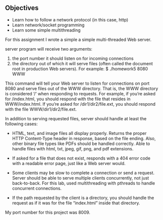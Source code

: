 ## Objectives
* Learn how to follow a network protocol (in this case, http)
* Learn network/socket programming
* Learn some simple multithreading

For this assignment I wrote a simple a simple multi-threaded Web server.

server program will receive two arguments: 
1. the port number it should listen on for incoming connections
2. the directory out of which it will serve files (often called the document root in production Web servers). For example:
$ ./homework5 8080 WWW

This command will tell your Web server to listen for connections on port 8080 and serve files out of the WWW directory. That is, the WWW directory is considered ‘/’ when responding to requests. For example, if you’re asked for /index.html, you should respond with the file that resides in WWW/index.html. If you’re asked for /dir1/dir2/file.ext, you should respond with the file WWW/dir1/dir2/file.ext.

In addition to serving requested files, server should handle at least the following cases:

* HTML, text, and image files all display properly. Returns the proper HTTP Content-Type header in response, based on the file ending. Also, other binary file types like PDFs should be handled correctly. Able to handle files with html, txt, jpeg, gif, png, and pdf extensions.

* If asked for a file that does not exist, responds with a 404 error code with a readable error page, just like a Web server would.

* Some clients may be slow to complete a connection or send a request. Server should be able to serve multiple clients concurrently, not just back-to-back. For this lab, used multithreading with pthreads to handle concurrent connections. 

* If the path requested by the client is a directory, you should handle the request as if it was for the file “index.html” inside that directory.

My port number for this project was 8009.